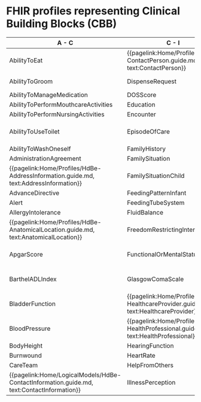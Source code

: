# FHIR profiles representing Clinical Building Blocks (CBB)

| A - C | C - I |  I - P |  P - T |
|---|---|---|---|
|     AbilityToEat   <!--{{pagelink:Home/Profiles/HdBe-AbilityToEat.guide.md,   text:AbilityToEat}}--> | {{pagelink:Home/Profiles/HdBe-ContactPerson.guide.md,   text:ContactPerson}} | {{pagelink:Home/Profiles/HdBe-LaboratoryTestResult.guide.md,   text:LaboratoryTestResult}} |     ParticipationInSociety   <!--{{pagelink:Home/Profiles/HdBe-ParticipationInSociety.guide.md,   text:ParticipationInSociety}}--> |
|     AbilityToGroom   <!--{{pagelink:Home/Profiles/HdBe-AbilityToGroom.guide.md,   text:AbilityToGroom}}--> |     DispenseRequest   <!--{{pagelink:Home/Profiles/HdBe-DispenseRequest.guide.md,   text:DispenseRequest}}--> |     LanguageProficiency   <!--{{pagelink:Home/Profiles/HdBe-LanguageProficiency.guide.md,   text:LanguageProficiency}}--> | {{pagelink:Home/Profiles/HdBe-Patient.guide.md, text:Patient}} |
|     AbilityToManageMedication   <!--{{pagelink:Home/Profiles/HdBe-AbilityToManageMedication.guide.md,   text:AbilityToManageMedication}}--> |     DOSScore   <!--{{pagelink:Home/Profiles/HdBe-DOSScore.guide.md,   text:DOSScore}}--> |     LegalSituation   <!--{{pagelink:Home/Profiles/HdBe-LegalSituation.guide.md,   text:LegalSituation}}--> |     Pregnancy   <!--{{pagelink:Home/Profiles/HdBe-Pregnancy.guide.md,   text:Pregnancy}}-->    |
|     AbilityToPerformMouthcareActivities   <!--{{pagelink:Home/Profiles/HdBe-AbilityToPerformMouthcareActivities.guide.md,   text:AbilityToPerformMouthcareActivities}}--> |     Education   <!--{{pagelink:Home/Profiles/HdBe-Education.guide.md,   text:Education}}--> |     LifeStance   <!--{{pagelink:Home/Profiles/HdBe-LifeStance.guide.md,   text:LifeStance}}--> |     PressureUlcer   <!--{{pagelink:Home/Profiles/HdBe-PressureUlcer.guide.md,   text:PressureUlcer}}-->    |
|     AbilityToPerformNursingActivities   <!--{{pagelink:Home/Profiles/HdBe-AbilityToPerformNursingActivities.guide.md,   text:AbilityToPerformNursingActivities}}--> |     Encounter   <!--{{pagelink:Home/Profiles/HdBe-Encounter.guide.md,   text:Encounter}}--> |     LivingSituation   <!--{{pagelink:Home/Profiles/HdBe-LivingSituation.guide.md,   text:LivingSituation}}--> |     Problem   <!--{{pagelink:Home/Profiles/HdBe-Problem.guide.md, text:Problem}}-->    |
|     AbilityToUseToilet   <!--{{pagelink:Home/Profiles/HdBe-AbilityToUseToilet.guide.md,   text:AbilityToUseToilet}}--> |     EpisodeOfCare   <!--{{pagelink:Home/Profiles/HdBe-EpisodeOfCare.guide.md,   text:EpisodeOfCare}}--> | {{pagelink:Home/Profiles/HdBe-Patient.guide.md, text:MaritalStatus}} |     Procedure   <!--{{pagelink:Home/Profiles/HdBe-Procedure.guide.md,   text:Procedure}}-->    |
|     AbilityToWashOneself   <!--{{pagelink:Home/Profiles/HdBe-AbilityToWashOneself.guide.md,   text:AbilityToWashOneself}}--> |     FamilyHistory   <!--{{pagelink:Home/Profiles/HdBe-FamilyHistory.guide.md,   text:FamilyHistory}}--> |     MedicalDevice   <!--{{pagelink:Home/Profiles/HdBe-MedicalDevice.guide.md,   text:MedicalDevice}}--> |     PulseRate   <!--{{pagelink:Home/Profiles/HdBe-PulseRate.guide.md,   text:PulseRate}}-->    |
|     AdministrationAgreement   <!--{{pagelink:Home/Profiles/HdBe-AdministrationAgreement.guide.md,   text:AdministrationAgreement}}--> |     FamilySituation   <!--{{pagelink:Home/Profiles/HdBe-FamilySituation.guide.md,   text:FamilySituation}}--> |     MedicationAdministration2   <!--{{pagelink:Home/Profiles/HdBe-MedicationAdministration2.guide.md,   text:MedicationAdministration2}}--> |     Range   <!--{{pagelink:Home/Profiles/HdBe-Range.guide.md, text:Range}}-->    |
| {{pagelink:Home/Profiles/HdBe-AddressInformation.guide.md,   text:AddressInformation}}  |     FamilySituationChild   <!--{{pagelink:Home/Profiles/HdBe-FamilySituationChild.guide.md,   text:FamilySituationChild}}--> |     MedicationAgreement   <!--{{pagelink:Home/Profiles/HdBe-MedicationAgreement.guide.md,   text:MedicationAgreement}}--> |     Refraction   <!--{{pagelink:Home/Profiles/HdBe-Refraction.guide.md,   text:Refraction}}-->    |
|     AdvanceDirective   <!--{{pagelink:Home/Profiles/HdBe-AdvanceDirective.guide.md,   text:AdvanceDirective}}--> |     FeedingPatternInfant   <!--{{pagelink:Home/Profiles/HdBe-FeedingPatternInfant.guide.md,   text:FeedingPatternInfant}}--> |     MedicationContraIndication   <!--{{pagelink:Home/Profiles/HdBe-MedicationContraIndication.guide.md,   text:MedicationContraIndication}}--> |     Respiration   <!--{{pagelink:Home/Profiles/HdBe-Respiration.guide.md,   text:Respiration}}-->    |
|     Alert   <!--{{pagelink:Home/Profiles/HdBe-Alert.guide.md,   text:Alert}}--> |     FeedingTubeSystem   <!--{{pagelink:Home/Profiles/HdBe-FeedingTubeSystem.guide.md,   text:FeedingTubeSystem}}--> |     MedicationDispense   <!--{{pagelink:Home/Profiles/HdBe-MedicationDispense.guide.md,   text:MedicationDispense}}--> |     SkinDisorder   <!--{{pagelink:Home/Profiles/HdBe-SkinDisorder.guide.md,   text:SkinDisorder}}-->    |
|     AllergyIntolerance   <!--{{pagelink:Home/Profiles/HdBe-AllergyIntolerance.guide.md,   text:AllergyIntolerance}}--> |     FluidBalance   <!--{{pagelink:Home/Profiles/HdBe-FluidBalance.guide.md,   text:FluidBalance}}--> |     MedicationUse2   <!--{{pagelink:Home/Profiles/HdBe-MedicationUse2.guide.md,   text:MedicationUse2}}--> |     SNAQScore   <!--{{pagelink:Home/Profiles/HdBe-SNAQScore.guide.md,   text:SNAQScore}}-->    |
| {{pagelink:Home/Profiles/HdBe-AnatomicalLocation.guide.md,   text:AnatomicalLocation}} |     FreedomRestrictingIntervention   <!--{{pagelink:Home/Profiles/HdBe-FreedomRestrictingIntervention.guide.md,   text:FreedomRestrictingIntervention}}--> |     Mobility   <!--{{pagelink:Home/Profiles/HdBe-Mobility.guide.md,   text:Mobility}}--> |     SOAPReport   <!--{{pagelink:Home/Profiles/HdBe-SOAPReport.guide.md,   text:SOAPReport}}-->    |
|     ApgarScore   <!--{{pagelink:Home/Profiles/HdBe-ApgarScore.guide.md,   text:ApgarScore}}--> |     FunctionalOrMentalStatus   <!--{{pagelink:Home/Profiles/HdBe-FunctionalOrMentalStatus.guide.md,   text:FunctionalOrMentalStatus}}--> | {{pagelink:Home/Profiles/HdBe-NameInformation.guide.md,   text:NameInformation}} |     Stoma   <!--{{pagelink:Home/Profiles/HdBe-Stoma.guide.md, text:Stoma}}-->    |
|     BarthelADLIndex   <!--{{pagelink:Home/Profiles/HdBe-BarthelADLIndex.guide.md,   text:BarthelADLIndex}}--> |     GlasgowComaScale   <!--{{pagelink:Home/Profiles/HdBe-GlasgowComaScale.guide.md,   text:GlasgowComaScale}}--> | {{pagelink:Home/Profiles/HdBe-Patient.guide.md, text:Nationality}} |     TextResult   <!--{{pagelink:Home/Profiles/HdBe-TextResult.guide.md,   text:TextResult}}-->    |
|     BladderFunction   <!--{{pagelink:Home/Profiles/HdBe-BladderFunction.guide.md,   text:BladderFunction}}--> | {{pagelink:Home/Profiles/HdBe-HealthcareProvider.guide.md,   text:HealthcareProvider}} |     NursingIntervention   <!--{{pagelink:Home/Profiles/HdBe-NursingIntervention.guide.md,   text:NursingIntervention}}--> |     TimeInterval   <!--{{pagelink:Home/Profiles/HdBe-TimeInterval.guide.md,   text:TimeInterval}}-->    |
|     BloodPressure   <!--{{pagelink:Home/Profiles/HdBe-BloodPressure.guide.md,   text:BloodPressure}}--> | {{pagelink:Home/Profiles/HdBe-HealthProfessional.guide.md,   text:HealthProfessional}} |     NutritionAdvice   <!--{{pagelink:Home/Profiles/HdBe-NutritionAdvice.guide.md,   text:NutritionAdvice}}--> |     TNMTumorClassification   <!--{{pagelink:Home/Profiles/HdBe-TNMTumorClassification.guide.md,   text:TNMTumorClassification}}-->    |
|     BodyHeight   <!--{{pagelink:Home/Profiles/HdBe-BodyHeight.guide.md,   text:BodyHeight}}--> |     HearingFunction   <!--{{pagelink:Home/Profiles/HdBe-HearingFunction.guide.md,   text:HearingFunction}}--> |     O2Saturation   <!--{{pagelink:Home/Profiles/HdBe-O2Saturation.guide.md,   text:O2Saturation}}--> |     TobaccoUse   <!--{{pagelink:Home/Profiles/HdBe-TobaccoUse.guide.md,   text:TobaccoUse}}-->    |
|     Burnwound   <!--{{pagelink:Home/Profiles/HdBe-Burnwound.guide.md,   text:Burnwound}}--> |     HeartRate   <!--{{pagelink:Home/Profiles/HdBe-HeartRate.guide.md,   text:HeartRate}}--> |     OutcomeOfCare   <!--{{pagelink:Home/Profiles/HdBe-OutcomeOfCare.guide.md,   text:OutcomeOfCare}}--> |     TreatmentDirective2   <!--{{pagelink:Home/Profiles/HdBe-TreatmentDirective2.guide.md,   text:TreatmentDirective2}}-->    |
|     CareTeam   <!--{{pagelink:Home/Profiles/HdBe-CareTeam.guide.md,   text:CareTeam}}--> |     HelpFromOthers   <!--{{pagelink:Home/Profiles/HdBe-HelpFromOthers.guide.md,   text:HelpFromOthers}}--> |     PainCharacteristics   <!--{{pagelink:Home/Profiles/HdBe-PainCharacteristics.guide.md,   text:PainCharacteristics}}--> |     TreatmentObjective   <!--{{pagelink:Home/Profiles/HdBe-TreatmentObjective.guide.md,   text:TreatmentObjective}}-->    |
| {{pagelink:Home/LogicalModels/HdBe-ContactInformation.guide.md,   text:ContactInformation}} |        IllnessPerception   <!--{{pagelink:Home/LogicalModels/draft/HdBe-IllnessPerception.guide.md,   text:IllnessPerception}}--> |        PainScore   <!--{{pagelink:Home/LogicalModels/draft/HdBe-PainScore.guide.md,   text:PainScore}}--> |  |